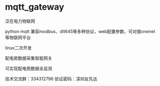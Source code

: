 # mqtt_gateway

泛在电力物联网

python mqtt 兼容modbus、dlt645等多种协议，web配置参数，可对接onenet等物联网平台

linux二次开发

配电房数据采集智能网关

可实现配电房数据全监测

技术交流群：334312796 验证密码：深圳友先达
